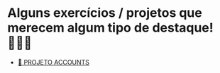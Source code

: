 # Alguns exercícios / projetos que merecem algum tipo de destaque! 👩🏻‍💻

- [🌟 PROJETO ACCOUNTS](./5_ACCOUNTS/README.md)


